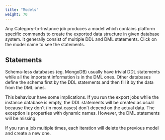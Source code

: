 ```yaml
---
title: "Models"
weight: 70
---
```


Any Category-to-Instance job produces a model which contains platform specific commands to create the exported data structure in given database system. It generally consist of multiple DDL and DML statements. Click on the model name to see the statements.

## Statements

Schema-less databases (eg. MongoDB) usually have trivial DDL statements while all the important information is in the DML ones. Other databases define the schema first by the DDL statements and then fill it by the data from the DML ones.

This behaviour have some implications. If you run the export jobs while the instance database is empty, the DDL statements will be created as usual because they don't (in most cases) don't depend on the actual data. The exception is properties with dynamic names. However, the DML statements will be missing.

If you run a job multiple times, each iteration will delete the previous model and create a new one.